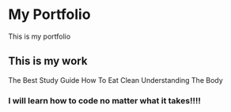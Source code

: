 # My Portfolio
This is my portfolio

## This is my work
The Best Study Guide
How To Eat Clean
Understanding The Body

### I will learn how to code no matter what it takes!!!!